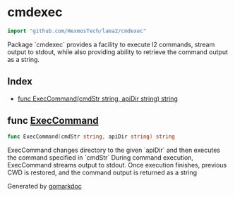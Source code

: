 <!-- Code generated by gomarkdoc. DO NOT EDIT -->

# cmdexec

```go
import "github.com/HexmosTech/lama2/cmdexec"
```

Package \`cmdexec\` provides a facility to execute l2 commands, stream output to stdout, while also providing ability to retrieve the command output as a string.

## Index

- [func ExecCommand(cmdStr string, apiDir string) string](<#func-execcommand>)


## func [ExecCommand](<https://github.com/HexmosTech/Lama2/blob/master/cmdexec/cmdexec.go#L24>)

```go
func ExecCommand(cmdStr string, apiDir string) string
```

ExecCommand changes directory to the given \`apiDir\` and then executes the command specified in \`cmdStr\` During command execution, ExecCommand streams output to stdout. Once execution finishes, previous CWD is restored, and the command output is returned as a string



Generated by [gomarkdoc](<https://github.com/princjef/gomarkdoc>)
